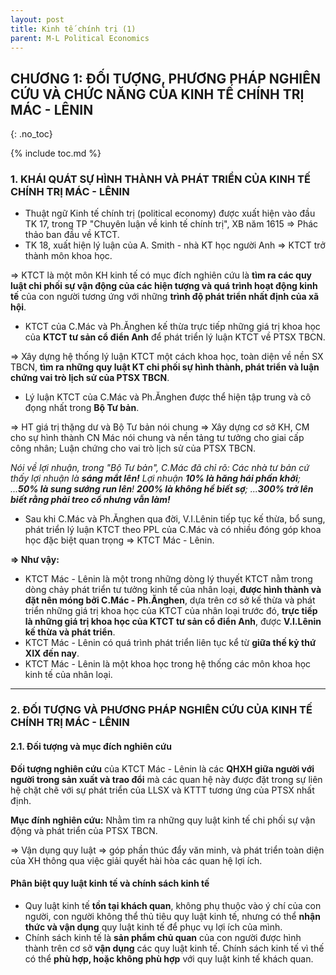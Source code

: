 ```yaml
---
layout: post
title: Kinh tế chính trị (1)
parent: M-L Political Economics
---
```


## CHƯƠNG 1: ĐỐI TƯỢNG, PHƯƠNG PHÁP NGHIÊN CỨU VÀ CHỨC NĂNG CỦA KINH TẾ CHÍNH TRỊ MÁC - LÊNIN
{: .no_toc}

{% include toc.md %}

### 1. KHÁI QUÁT SỰ HÌNH THÀNH VÀ PHÁT TRIỂN CỦA KINH TẾ CHÍNH TRỊ MÁC - LÊNIN
- Thuật ngữ Kinh tế chính trị (political economy) được xuất hiện vào đầu TK 17, trong TP "Chuyên luận về kinh tế chính trị", XB năm 1615 => Phác thảo ban đầu về KTCT.
- TK 18, xuất hiện lý luận của A. Smith - nhà KT học người Anh => KTCT trở thành môn khoa học.

=> KTCT là một môn KH kinh tế có mục đích nghiên cứu là **tìm ra các quy luật chi phối sự vận động của các hiện tượng và quá trình hoạt động kinh tế** của con người tương ứng với những **trình độ phát triển nhất định của xã hội**.

- KTCT của C.Mác và Ph.Ănghen kế thừa trực tiếp những giá trị khoa học của **KTCT tư sản cổ điển Anh** để phát triển lý luận KTCT về PTSX TBCN.

=> Xây dựng hệ thống lý luận KTCT một cách khoa học, toàn diện về nền SX TBCN, **tìm ra những quy luật KT chi phối sự hình thành, phát triển và luận chứng vai trò lịch sử của PTSX TBCN**.

- Lý luận KTCT của C.Mác và Ph.Ănghen được thể hiện tập trung và cô đọng nhất trong **Bộ Tư bản**.

=> HT giá trị thặng dư và Bộ Tư bản nói chung => Xây dựng cơ sở KH, CM cho sự hình thành CN Mác nói chung và nền tảng tư tưởng cho giai cấp công nhân; Luận chứng cho vai trò lịch sử của PTSX TBCN.

*Nói về lợi nhuận, trong "Bộ Tư bản", C.Mác đã chỉ rõ: Các nhà tư bản cứ thấy lợi nhuận là **sáng mắt lên!** Lợi nhuận **10% là hăng hái phấn khởi**; ...**50% là sung sướng run lên**! **200% là không hề biết sợ**; ...**300% trở lên biết rằng phải treo cổ nhưng vẫn làm!***

- Sau khi C.Mác và Ph.Ănghen qua đời, V.I.Lênin tiếp tục kế thừa, bổ sung, phát triển lý luận KTCT theo PPL của C.Mác và có nhiều đóng góp khoa học đặc biệt quan trọng => KTCT Mác - Lênin.

**=> Như vậy:**

- KTCT Mác - Lênin là một trong những dòng lý thuyết KTCT nằm trong dòng chảy phát triển tư tưởng kinh tế của nhân loại, **được hình thành và đặt nên móng bởi C.Mác - Ph.Ănghen**, dựa trên cơ sở kế thừa và phát triển những giá trị khoa học của KTCT của nhân loại trước đó, **trực tiếp là những giá trị khoa học của KTCT tư sản cổ điển Anh**, được **V.I.Lênin kế thừa và phát triển**.
- KTCT Mác - Lênin có quá trình phát triển liên tục kể từ **giữa thế kỷ thứ XIX đến nay**.
- KTCT Mác - Lênin là một khoa học trong hệ thống các môn khoa học kinh tế của nhân loại.

---

### 2. ĐỐI TƯỢNG VÀ PHƯƠNG PHÁP NGHIÊN CỨU CỦA KINH TẾ CHÍNH TRỊ MÁC - LÊNIN
#### 2.1. Đối tượng và mục đích nghiên cứu

**Đối tượng nghiên cứu** của KTCT Mác - Lênin là các **QHXH giữa người với người trong sản xuất và trao đổi** mà các quan hệ này được đặt trong sự liên hệ chặt chẽ với sự phát triển của LLSX và KTTT tương ứng của PTSX nhất định.

**Mục đính nghiên cứu:**
Nhằm tìm ra những quy luật kinh tế chi phối sự vận động và phát triển của PTSX TBCN.

=> Vận dụng quy luật => góp phần thúc đẩy văn minh, và phát triển toàn diện của XH thông qua việc giải quyết hài hòa các quan hệ lợi ích.

#### Phân biệt quy luật kinh tế và chính sách kinh tế

- Quy luật kinh tế **tồn tại khách quan**, không phụ thuộc vào ý chí của con người, con người không thể thủ tiêu quy luật kinh tế, nhưng có thể **nhận thức và vận dụng** quy luật kinh tế để phục vụ lợi ích của mình.
- Chính sách kinh tế là **sản phẩm chủ quan** của con người được hình thành trên cơ sở **vận dụng** các quy luật kinh tế. Chính sách kinh tế vì thế có thể **phù hợp, hoặc không phù hợp** với quy luật kinh tế khách quan.